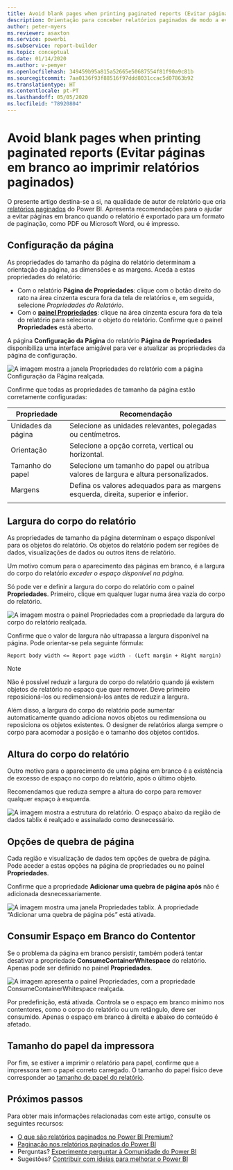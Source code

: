 ```yaml
---
title: Avoid blank pages when printing paginated reports (Evitar páginas em branco ao imprimir relatórios paginados)
description: Orientação para conceber relatórios paginados de modo a evitar páginas em branco ao imprimir.
author: peter-myers
ms.reviewer: asaxton
ms.service: powerbi
ms.subservice: report-builder
ms.topic: conceptual
ms.date: 01/14/2020
ms.author: v-pemyer
ms.openlocfilehash: 349459b95a815a52665e50687554f81f90a9c81b
ms.sourcegitcommit: 7aa0136f93f88516f97ddd8031ccac5d07863b92
ms.translationtype: HT
ms.contentlocale: pt-PT
ms.lasthandoff: 05/05/2020
ms.locfileid: "78920804"
---
```

# <a name="avoid-blank-pages-when-printing-paginated-reports"></a>Avoid blank pages when printing paginated reports (Evitar páginas em branco ao imprimir relatórios paginados)

O presente artigo destina-se a si, na qualidade de autor de relatório que cria [relatórios paginados](../paginated-reports/paginated-reports-report-builder-power-bi.md) do Power BI. Apresenta recomendações para o ajudar a evitar páginas em branco quando o relatório é exportado para um formato de paginação, como PDF ou Microsoft Word, ou é impresso.

## <a name="page-setup"></a>Configuração da página

As propriedades do tamanho da página do relatório determinam a orientação da página, as dimensões e as margens. Aceda a estas propriedades do relatório:

- Com o relatório **Página de Propriedades**: clique com o botão direito do rato na área cinzenta escura fora da tela de relatórios e, em seguida, selecione _Propriedades do Relatório_.
- Com o [**painel Propriedades**](../paginated-reports/paginated-reports-report-design-view.md#4-properties-pane): clique na área cinzenta escura fora da tela do relatório para selecionar o objeto do relatório. Confirme que o painel **Propriedades** está aberto.

A página **Configuração da Página** do relatório **Página de Propriedades** disponibiliza uma interface amigável para ver e atualizar as propriedades da página de configuração.

![A imagem mostra a janela Propriedades do relatório com a página Configuração da Página realçada.](media/report-paginated-blank-page/report-page-setup-properties.png)

Confirme que todas as propriedades de tamanho da página estão corretamente configuradas:

|Propriedade|Recomendação|
|---------|---------|
|Unidades da página|Selecione as unidades relevantes, polegadas ou centímetros.|
|Orientação|Selecione a opção correta, vertical ou horizontal.|
|Tamanho do papel|Selecione um tamanho do papel ou atribua valores de largura e altura personalizados.|
|Margens|Defina os valores adequados para as margens esquerda, direita, superior e inferior.|
|||

## <a name="report-body-width"></a>Largura do corpo do relatório

As propriedades de tamanho da página determinam o espaço disponível para os objetos do relatório. Os objetos do relatório podem ser regiões de dados, visualizações de dados ou outros itens de relatório.

Um motivo comum para o aparecimento das páginas em branco, é a largura do corpo do relatório _exceder o espaço disponível na página_.

Só pode ver e definir a largura do corpo do relatório com o painel **Propriedades**. Primeiro, clique em qualquer lugar numa área vazia do corpo do relatório.

![A imagem mostra o painel Propriedades com a propriedade da largura do corpo do relatório realçada.](media/report-paginated-blank-page/report-body-properties-width.png)

Confirme que o valor de largura não ultrapassa a largura disponível na página. Pode orientar-se pela seguinte fórmula:

```Report body width <= Report page width - (Left margin + Right margin)```

> [!NOTE]
> Não é possível reduzir a largura do corpo do relatório quando já existem objetos de relatório no espaço que quer remover. Deve primeiro reposicioná-los ou redimensioná-los antes de reduzir a largura.
>
> Além disso, a largura do corpo do relatório pode aumentar automaticamente quando adiciona novos objetos ou redimensiona ou reposiciona os objetos existentes. O designer de relatórios alarga sempre o corpo para acomodar a posição e o tamanho dos objetos contidos.

## <a name="report-body-height"></a>Altura do corpo do relatório

Outro motivo para o aparecimento de uma página em branco é a existência de excesso de espaço no corpo do relatório, após o último objeto.

Recomendamos que reduza sempre a altura do corpo para remover qualquer espaço à esquerda.

![A imagem mostra a estrutura do relatório. O espaço abaixo da região de dados tablix é realçado e assinalado como desnecessário.](media/report-paginated-blank-page/report-body-remove-trailing-space.png)

## <a name="page-break-options"></a>Opções de quebra de página

Cada região e visualização de dados tem opções de quebra de página. Pode aceder a estas opções na página de propriedades ou no painel **Propriedades**.

Confirme que a propriedade **Adicionar uma quebra de página após** não é adicionada desnecessariamente.

![A imagem mostra uma janela Propriedades tablix. A propriedade “Adicionar uma quebra de página pós” está ativada.](media/report-paginated-blank-page/data-region-page-break-option-after.png)

## <a name="consume-container-whitespace"></a>Consumir Espaço em Branco do Contentor

Se o problema da página em branco persistir, também poderá tentar desativar a propriedade **ConsumeContainerWhitespace** do relatório. Apenas pode ser definido no painel **Propriedades**.

![A imagem apresenta o painel Propriedades, com a propriedade ConsumeContainerWhitespace realçada.](media/report-paginated-blank-page/report-properties-consumecontainerwhitespace.png)

Por predefinição, está ativada. Controla se o espaço em branco mínimo nos contentores, como o corpo do relatório ou um retângulo, deve ser consumido. Apenas o espaço em branco à direita e abaixo do conteúdo é afetado.

## <a name="printer-paper-size"></a>Tamanho do papel da impressora

Por fim, se estiver a imprimir o relatório para papel, confirme que a impressora tem o papel correto carregado. O tamanho do papel físico deve corresponder ao [tamanho do papel do relatório](#page-setup).

## <a name="next-steps"></a>Próximos passos

Para obter mais informações relacionadas com este artigo, consulte os seguintes recursos:

- [O que são relatórios paginados no Power BI Premium?](../paginated-reports/paginated-reports-report-builder-power-bi.md)
- [Paginação nos relatórios paginados do Power BI](../paginated-reports/paginated-reports-pagination.md)
- Perguntas? [Experimente perguntar à Comunidade do Power BI](https://community.powerbi.com/)
- Sugestões? [Contribuir com ideias para melhorar o Power BI](https://ideas.powerbi.com)
